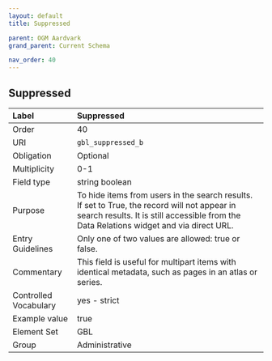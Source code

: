 ```yaml
---
layout: default
title: Suppressed

parent: OGM Aardvark
grand_parent: Current Schema

nav_order: 40
---
```


## Suppressed

| Label                 | Suppressed                                                                                                                                                                              |
|:----------------------|:----------------------------------------------------------------------------------------------------------------------------------------------------------------------------------------|
| Order           | 40                                                                                                                                                                                      |
| URI                   | `gbl_suppressed_b`                                                                                                                                                                      |
| Obligation            | Optional                                                                                                                                                                                |
| Multiplicity          | 0-1                                                                                                                                                                                     |
| Field type            | string boolean                                                                                                                                                                          |
| Purpose               | To hide items from users in the search results. If set to True, the record will not appear in search results. It is still accessible from the Data Relations widget and via direct URL. |
| Entry Guidelines      | Only one of two values are allowed: true or false.                                                                                                                                      |
| Commentary            | This field is useful for multipart items with identical metadata, such as pages in an atlas or series.                                                                                  |
| Controlled Vocabulary | yes - strict                                                                                                                                                                            |
| Example value         | true                                                                                                                                                                                    |
| Element Set           | GBL                                                                                                                                                                                     |
| Group                 | Administrative                                                                                                                                                                          |
